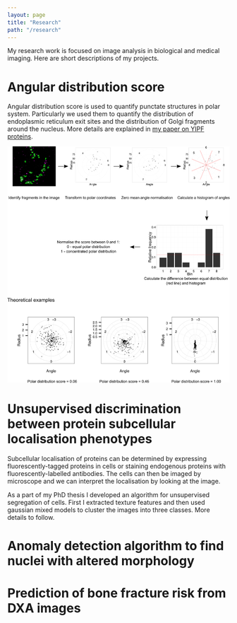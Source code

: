 ```yaml
---
layout: page
title: "Research"
path: "/research"
---
```


My research work is focused on image analysis in biological and medical imaging. Here are short descriptions of my projects.

# Angular distribution score #
Angular distribution score is used to quantify punctate structures in polar system. Particularly we used them to quantify the distribution of endoplasmic reticulum exit sites and the distribution of Golgi fragments around the nucleus. More details are explained in [my paper on YIPF proteins](https://dx.doi.org/10.1007/s00418-016-1527-3).

![Figure explaining angular distribution score](./angular_dist_score.png)

# Unsupervised discrimination between protein subcellular localisation phenotypes #
Subcellular localisation of proteins can be determined by expressing fluorescently-tagged proteins in cells or staining endogenous proteins with fluorescently-labelled antibodies. The cells can then be imaged by microscope and we can interpret the localisation by looking at the image. 

As a part of my PhD thesis I developed an algorithm for unsupervised segregation of cells. First I extracted texture features and then used gaussian mixed models to cluster the images into three classes. More details to follow.

# Anomaly detection algorithm to find nuclei with altered morphology #

# Prediction of bone fracture risk from DXA images #